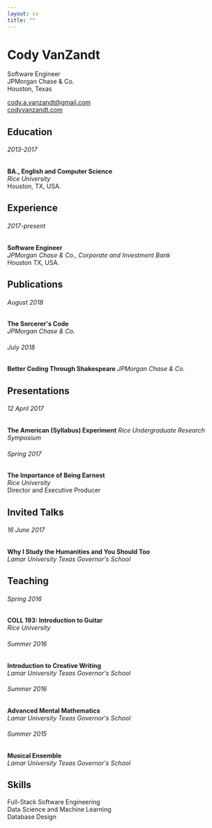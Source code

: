 ```yaml
---
layout: cv
title: ""
---
```


# Cody VanZandt

Software Engineer  
JPMorgan Chase & Co.  
Houston, Texas

[cody.a.vanzandt@gmail.com](mailto:cody.a.vanzandt@gmail.com)  
[codyvanzandt.com](codyvanzandt.com)

  
## Education
###### 2013-2017 
**BA., English and Computer Science**  
*Rice University*  
Houston, TX, USA.


## Experience
###### 2017-present
**Software Engineer**  
*JPMorgan Chase & Co., Corporate and Investment Bank*  
Houston TX, USA.


## Publications
###### August 2018
**The Sorcerer's Code**  
*JPMorgan Chase & Co.*

###### July 2018
**Better Coding Through Shakespeare**
*JPMorgan Chase & Co.*


## Presentations
###### 12 April 2017
**The American (Syllabus) Experiment**
*Rice Undergraduate Research Symposium*  

###### Spring 2017
**The Importance of Being Earnest**  
*Rice University*  
Director and Executive Producer


## Invited Talks
###### 16 June 2017
**Why I Study the Humanities and You Should Too**  
*Lamar University Texas Governor's School*


## Teaching
###### Spring 2016
**COLL 193: Introduction to Guitar**  
*Rice University*


###### Summer 2016 
**Introduction to Creative Writing**  
*Lamar University Texas Governor's School*


###### Summer 2016
**Advanced Mental Mathematics**  
*Lamar University Texas Governor's School*


###### Summer 2015
**Musical Ensemble**  
*Lamar University Texas Governor's School*


## Skills
Full-Stack Software Engineering  
Data Science and Machine Learning  
Database Design

